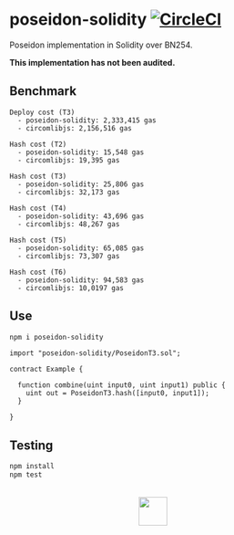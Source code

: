 # poseidon-solidity [![CircleCI](https://img.shields.io/circleci/build/github/vimwitch/poseidon-solidity/main)](https://dl.circleci.com/status-badge/redirect/gh/vimwitch/poseidon-solidity/tree/main)

Poseidon implementation in Solidity over BN254.

**This implementation has not been audited.**

## Benchmark

```
Deploy cost (T3)
  - poseidon-solidity: 2,333,415 gas
  - circomlibjs: 2,156,516 gas

Hash cost (T2)
  - poseidon-solidity: 15,548 gas
  - circomlibjs: 19,395 gas

Hash cost (T3)
  - poseidon-solidity: 25,806 gas
  - circomlibjs: 32,173 gas

Hash cost (T4)
  - poseidon-solidity: 43,696 gas
  - circomlibjs: 48,267 gas

Hash cost (T5)
  - poseidon-solidity: 65,085 gas
  - circomlibjs: 73,307 gas

Hash cost (T6)
  - poseidon-solidity: 94,583 gas
  - circomlibjs: 10,0197 gas
```

## Use

```sh
npm i poseidon-solidity
```

```solidity
import "poseidon-solidity/PoseidonT3.sol";

contract Example {

  function combine(uint input0, uint input1) public {
    uint out = PoseidonT3.hash([input0, input1]);
  }

}
```

## Testing

```sh
npm install
npm test
```

<br />

<div align="center">
<a href="https://appliedzkp.org">
<img width="50px" height="auto" src="https://raw.githubusercontent.com/vimwitch/poseidon-solidity/main/pse_logo.svg" />
</a>
</div>

